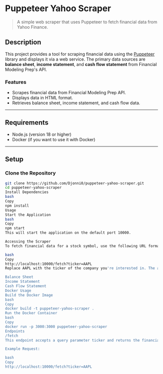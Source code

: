 # Puppeteer Yahoo Scraper

> A simple web scraper that uses Puppeteer to fetch financial data from Yahoo Finance.

## Description

This project provides a tool for scraping financial data using the [Puppeteer](https://github.com/puppeteer/puppeteer) library and displays it via a web service. The primary data sources are **balance sheet**, **income statement**, and **cash flow statement** from Financial Modeling Prep's API.

### Features
- Scrapes financial data from Financial Modeling Prep API.
- Displays data in HTML format.
- Retrieves balance sheet, income statement, and cash flow data.

---

## Requirements

- Node.js (version 18 or higher)
- Docker (if you want to use it with Docker)

---

## Setup

### Clone the Repository

```bash
git clone https://github.com/Djonni0/puppeteer-yahoo-scraper.git
cd puppeteer-yahoo-scraper
Install Dependencies
bash
Copy
npm install
Usage
Start the Application
bash
Copy
npm start
This will start the application on the default port 10000.

Accessing the Scraper
To fetch financial data for a stock symbol, use the following URL format:

bash
Copy
http://localhost:10000/fetch?ticker=AAPL
Replace AAPL with the ticker of the company you're interested in. The available financial data types are:

Balance Sheet
Income Statement
Cash Flow Statement
Docker Usage
Build the Docker Image
bash
Copy
docker build -t puppeteer-yahoo-scraper .
Run the Docker Container
bash
Copy
docker run -p 3000:3000 puppeteer-yahoo-scraper
Endpoints
/fetch
This endpoint accepts a query parameter ticker and returns the financial data in HTML format.

Example Request:

bash
Copy
http://localhost:10000/fetch?ticker=AAPL
